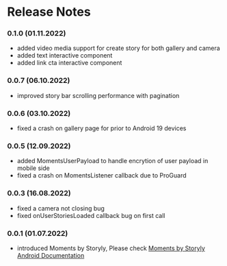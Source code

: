 # Release Notes
### 0.1.0 (01.11.2022)
* added video media support for create story for both gallery and camera
* added text interactive component
* added link cta interactive component

### 0.0.7 (06.10.2022)
* improved story bar scrolling performance with pagination

### 0.0.6 (03.10.2022)
* fixed a crash on gallery page for prior to Android 19 devices

### 0.0.5 (12.09.2022)
* added MomentsUserPayload to handle encrytion of user payload in mobile side
* fixed a crash on MomentsListener callback due to ProGuard

### 0.0.3 (16.08.2022)
* fixed a camera not closing bug
* fixed onUserStoriesLoaded callback bug on first call

### 0.0.1 (01.07.2022)
* introduced Moments by Storyly, Please check [Moments by Storyly Android Documentation](https://integration.storyly.io/moments-android/quick-start.html)
